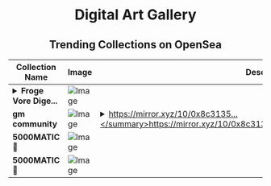 <div align="center">

# Digital Art Gallery

## Trending Collections on OpenSea

| Collection Name                       | Image                                                                                     | Description                       | OpenSea Link                                                                                          |
|---------------------------------------|-------------------------------------------------------------------------------------------|-----------------------------------|--------------------------------------------------------------------------------------------------------|
| **<details><summary>Froge Vore Dige...</summary>Froge Vore Digest</details>** | ![Image](https://i.seadn.io/s/raw/files/a9131234bee352b7ef7b71404eb20bef.jpg?w=500&auto=format?w=200&auto=format) |  | <details><summary>Link</summary>[Froge Vore Digest](https://opensea.io/collection/froge-vore-digest)</details> |
| **gm community** | ![Image](https://i.seadn.io/s/raw/files/1283d8fdf81294e45f68a692c98f2ccf.png?w=500&auto=format?w=200&auto=format) | <details><summary>https://mirror.xyz/10/0x8c3135...</summary>https://mirror.xyz/10/0x8c313572fe22b02b8f956241e6ff4b89c17b7224</details> | <details><summary>Link</summary>[gm community](https://opensea.io/collection/gm-community)</details> |
| **5000MATIC 🎁** | ![Image](https://i.seadn.io/s/raw/files/cebe490bc17a4ea7c2b9a99355a4adca.png?w=500&auto=format?w=200&auto=format) |  | <details><summary>Link</summary>[5000MATIC 🎁](https://opensea.io/collection/5000matic-8)</details> |
| **5000MATIC 🎁** | ![Image](https://i.seadn.io/s/raw/files/cebe490bc17a4ea7c2b9a99355a4adca.png?w=500&auto=format?w=200&auto=format) |  | <details><summary>Link</summary>[5000MATIC 🎁](https://opensea.io/collection/5000matic-7)</details> |

</div>